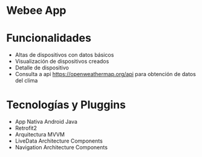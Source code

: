 # Webee App
# Funcionalidades

  - Altas de dispositivos con datos básicos
  - Visualización de dispositivos creados
  - Detalle de dispositivo
  - Consulta a api https://openweathermap.org/api para obtención de datos del clima



# Tecnologías y Pluggins
* App Nativa Android Java 
* Retrofit2
* Arquitectura MVVM
* LiveData Architecture Components
* Navigation Architecture Components
